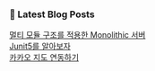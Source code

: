 

### 📕 Latest Blog Posts   

<a href ="https://gilbert9172.tistory.com/10"> 멀티 모듈 구조를 적용한 Monolithic 서버 </a> <br><a href ="https://gilbert9172.tistory.com/9"> Junit5를 알아보자 </a> <br><a href ="https://gilbert9172.tistory.com/5"> 카카오 지도 연동하기 </a> <br>